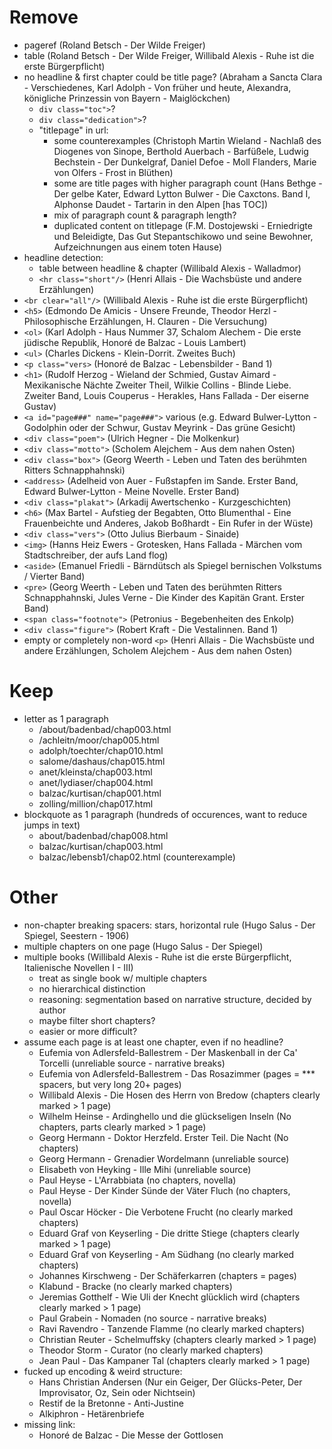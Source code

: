 # Remove

* pageref (Roland Betsch - Der Wilde Freiger)
* table (Roland Betsch - Der Wilde Freiger, Willibald Alexis - Ruhe ist die erste Bürgerpflicht)
* no headline & first chapter could be title page? (Abraham a Sancta Clara - Verschiedenes, Karl Adolph - Von früher und heute, Alexandra, königliche Prinzessin von Bayern - Maiglöckchen)
    - `div class="toc">`?
    - `div class="dedication">`?
    - "titlepage" in url: 
        - some counterexamples (Christoph Martin Wieland - Nachlaß des Diogenes von Sinope, Berthold Auerbach - Barfüßele, Ludwig Bechstein - Der Dunkelgraf, Daniel Defoe - Moll Flanders, Marie von Olfers - Frost in Blüthen)
        - some are title pages with higher paragraph count (Hans Bethge - Der gelbe Kater, Edward Lytton Bulwer - Die Caxctons. Band I, Alphonse Daudet - Tartarin in den Alpen [has TOC])
        - mix of paragraph count & paragraph length?
        - duplicated content on titlepage (F.M. Dostojewski - Erniedrigte und Beleidigte, Das Gut Stepantschikowo und seine Bewohner, Aufzeichnungen aus einem toten Hause)
* headline detection: 
    - table between headline & chapter (Willibald Alexis - Walladmor)
    - `<hr class="short"/>` (Henri Allais - Die Wachsbüste und andere Erzählungen)
* `<br clear="all"/>` (Willibald Alexis - Ruhe ist die erste Bürgerpflicht)
* `<h5>` (Edmondo De Amicis - Unsere Freunde, Theodor Herzl - Philosophische Erzählungen, H. Clauren - Die Versuchung)
* `<ol>` (Karl Adolph - Haus Nummer 37, Schalom Alechem - Die erste jüdische Republik, Honoré de Balzac - Louis Lambert)
* `<ul>` (Charles Dickens - Klein-Dorrit. Zweites Buch)
* `<p class="vers>` (Honoré de Balzac - Lebensbilder - Band 1)
* `<h1>` (Rudolf Herzog - Wieland der Schmied, Gustav Aimard - Mexikanische Nächte Zweiter Theil, Wilkie Collins - Blinde Liebe. Zweiter Band, Louis Couperus - Herakles, Hans Fallada - Der eiserne Gustav)
* `<a id="page###" name="page###">` various (e.g. Edward Bulwer-Lytton - Godolphin oder der Schwur, Gustav Meyrink - Das grüne Gesicht)
* `<div class="poem">` (Ulrich Hegner - Die Molkenkur)
* `<div class="motto">` (Scholem Alejchem - Aus dem nahen Osten)
* `<div class="box">` (Georg Weerth - Leben und Taten des berühmten Ritters Schnapphahnski)
* `<address>` (Adelheid von Auer - Fußstapfen im Sande. Erster Band, Edward Bulwer-Lytton - Meine Novelle. Erster Band)
* `<div class="plakat">` (Arkadij Awertschenko - Kurzgeschichten)
* `<h6>` (Max Bartel - Aufstieg der Begabten, Otto Blumenthal - Eine Frauenbeichte und Anderes, Jakob Boßhardt - Ein Rufer in der Wüste)
* `<div class="vers">` (Otto Julius Bierbaum - Sinaide)
* `<img>` (Hanns Heiz Ewers - Grotesken, Hans Fallada - Märchen vom Stadtschreiber, der aufs Land flog)
* `<aside>` (Emanuel Friedli - Bärndütsch als Spiegel bernischen Volkstums / Vierter Band)
* `<pre>` (Georg Weerth - Leben und Taten des berühmten Ritters Schnapphahnski, Jules Verne - Die Kinder des Kapitän Grant. Erster Band)
* `<span class="footnote">` (Petronius - Begebenheiten des Enkolp)
* `<div class="figure">` (Robert Kraft - Die Vestalinnen. Band 1)
* empty or completely non-word `<p>` (Henri Allais - Die Wachsbüste und andere Erzählungen, Scholem Alejchem - Aus dem nahen Osten)


# Keep

* letter as 1 paragraph 
    - /about/badenbad/chap003.html 
    - /achleitn/moor/chap005.html 
    - adolph/toechter/chap010.html 
    - salome/dashaus/chap015.html 
    - anet/kleinsta/chap003.html 
    - anet/lydiaser/chap004.html 
    - balzac/kurtisan/chap001.html
    - zolling/million/chap017.html
* blockquote as 1 paragraph (hundreds of occurences, want to reduce jumps in text) 
    - about/badenbad/chap008.html
    - balzac/kurtisan/chap003.html
    - balzac/lebensb1/chap02.html (counterexample)

# Other

* non-chapter breaking spacers: stars, horizontal rule (Hugo Salus - Der Spiegel, Seestern - 1906)
* multiple chapters on one page (Hugo Salus - Der Spiegel)
* multiple books (Willibald Alexis - Ruhe ist die erste Bürgerpflicht, Italienische Novellen I - III)
    - treat as single book w/ multiple chapters
    - no hierarchical distinction
    - reasoning: segmentation based on narrative structure, decided by author
    - maybe filter short chapters?
    - easier or more difficult?
* assume each page is at least one chapter, even if no headline?
    - Eufemia von Adlersfeld-Ballestrem - Der Maskenball in der Ca' Torcelli (unreliable source - narrative breaks)
    - Eufemia von Adlersfeld-Ballestrem - Das Rosazimmer (pages = *** spacers, but very long 20+ pages)
    - Willibald Alexis - Die Hosen des Herrn von Bredow (chapters clearly marked > 1 page)
    - Wilhelm Heinse - Ardinghello und die glückseligen Inseln (No chapters, parts clearly marked > 1 page)
    - Georg Hermann - Doktor Herzfeld. Erster Teil. Die Nacht (No chapters)
    - Georg Hermann - Grenadier Wordelmann (unreliable source)
    - Elisabeth von Heyking - Ille Mihi (unreliable source)
    - Paul Heyse - L'Arrabbiata (no chapters, novella)
    - Paul Heyse - Der Kinder Sünde der Väter Fluch (no chapters, novella)
    - Paul Oscar Höcker - Die Verbotene Frucht (no clearly marked chapters)
    - Eduard Graf von Keyserling - Die dritte Stiege (chapters clearly marked > 1 page)
    - Eduard Graf von Keyserling - Am Südhang (no clearly marked chapters)
    - Johannes Kirschweng - Der Schäferkarren (chapters = pages)
    - Klabund - Bracke (no clearly marked chapters)
    - Jeremias Gotthelf - Wie Uli der Knecht glücklich wird (chapters clearly marked > 1 page)
    - Paul Grabein - Nomaden (no source - narrative breaks)
    - Ravi Ravendro - Tanzende Flamme (no clearly marked chapters)
    - Christian Reuter - Schelmuffsky (chapters clearly marked > 1 page)
    - Theodor Storm - Curator (no clearly marked chapters)
    - Jean Paul - Das Kampaner Tal (chapters clearly marked > 1 page)
* fucked up encoding & weird structure:
    - Hans Christian Andersen (Nur ein Geiger, Der Glücks-Peter, Der Improvisator, Oz, Sein oder Nichtsein)
    - Restif de la Bretonne - Anti-Justine
    - Alkiphron - Hetärenbriefe
* missing link:
    - Honoré de Balzac - Die Messe der Gottlosen